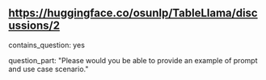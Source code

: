 ## https://huggingface.co/osunlp/TableLlama/discussions/2

contains_question: yes

question_part: "Please would you be able to provide an example of prompt and use case scenario."